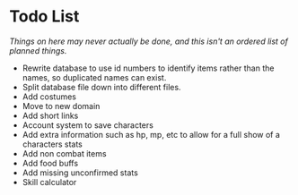Todo List
========

_Things on here may never actually be done, and this isn't an ordered list of planned things._

* Rewrite database to use id numbers to identify items rather than the names, so duplicated names can exist.
* Split database file down into different files.
* Add costumes
* Move to new domain
* Add short links
* Account system to save characters
* Add extra information such as hp, mp, etc to allow for a full show of a characters stats
* Add non combat items
* Add food buffs
* Add missing unconfirmed stats
* Skill calculator